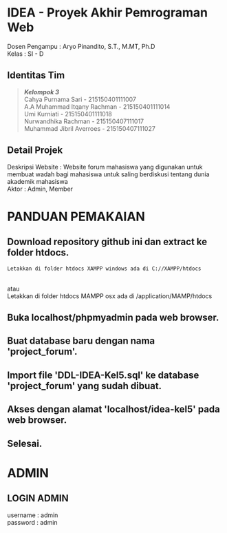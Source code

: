 # IDEA - Proyek Akhir Pemrograman Web
Dosen Pengampu : Aryo Pinandito, S.T., M.MT, Ph.D<br />
Kelas : SI - D<br />

## Identitas Tim
>***Kelompok 3***<br />
Cahya Purnama Sari - 215150401111007<br />
A.A Muhammad Itqany Rachman - 215150401111014<br />
Umi Kurniati - 215150401111018<br />
Nurwandhika Rachman - 215150407111017<br />
Muhammad Jibril Averroes - 215150407111027<br />

## Detail Projek
Deskripsi Website : Website forum mahasiswa yang digunakan untuk membuat 
wadah bagi mahasiswa untuk saling berdiskusi tentang dunia akademik mahasiswa<br />
Aktor : Admin, Member<br />

# PANDUAN PEMAKAIAN
## Download repository github ini dan extract ke folder htdocs. 
	Letakkan di folder htdocs XAMPP windows ada di C://XAMPP/htdocs
 <br />atau<br />
	Letakkan di folder htdocs MAMPP osx ada di /application/MAMP/htdocs
## Buka localhost/phpmyadmin pada web browser.
## Buat database baru dengan nama 'project_forum'.
## Import file 'DDL-IDEA-Kel5.sql' ke database 'project_forum' yang sudah dibuat.
## Akses dengan alamat 'localhost/idea-kel5' pada web browser.
## Selesai.

# ADMIN
## LOGIN ADMIN
username : admin<br />
password : admin<br />
